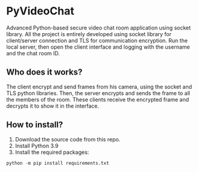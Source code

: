 ﻿# PyVideoChat

Advanced Python-based secure video chat room application using socket library. All the project is entirely developed using socket library for client/server connection and TLS for communication encryption. Run the local server, then open the client interface and logging with the username and the chat room ID.

## Who does it works?
The client encrypt and send frames from his camera, using the socket and TLS python libraries. Then, the server encrypts and sends the frame to all the members of the room. These clients receive the encrypted frame and decrypts it to show it in the interface.

## How to install?
1. Download the source code from this repo.
2. Install Python 3.9
3. Install the required packages:
```Python
python -m pip install requirements.txt
```
